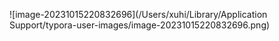



![image-20231015220832696](/Users/xuhi/Library/Application Support/typora-user-images/image-20231015220832696.png)